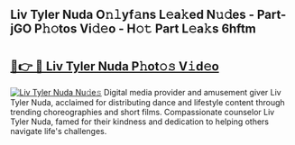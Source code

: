 ## Liv Tyler Nuda O𝚗𝚕yf𝚊ns L𝚎a𝚔ed N𝚞𝚍es - Part-jGO P𝚑𝚘tos Vi𝚍𝚎o - H𝚘𝚝 Part L𝚎a𝚔s 6hftm

# <h2><a href="http://kf7yva.oniu.top/?m=Liv+Tyler+Nuda">🔗👉 🔴 Liv Tyler Nuda P𝚑ot𝚘𝚜 V𝚒d𝚎o</a></h2>

[![Liv Tyler Nuda Nu𝚍e𝚜](https://i.imgur.com/0qMVB7G.gif)](http://kf7yva.oniu.top/?m=Liv+Tyler+Nuda)
Digital media provider and amusement giver Liv Tyler Nuda, acclaimed for distributing dance and lifestyle content through trending choreographies and short films. Compassionate counselor Liv Tyler Nuda, famed for their kindness and dedication to helping others navigate life's challenges.  
